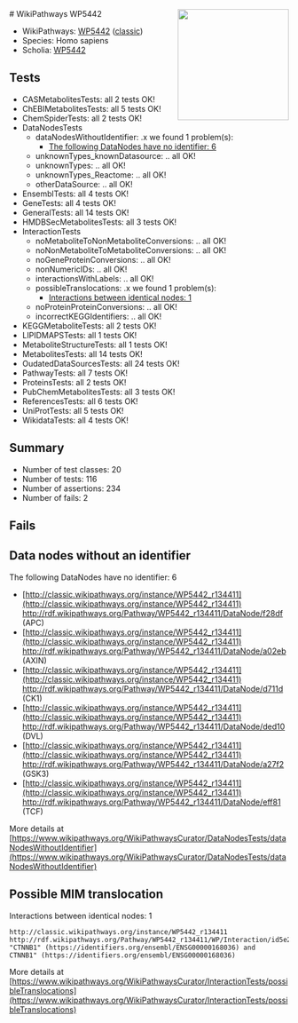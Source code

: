 <img style="float: right; width: 200px" src="https://upload.wikimedia.org/wikipedia/commons/thumb/8/83/Wplogo_with_text_500.png/640px-Wplogo_with_text_500.png" />
# WikiPathways WP5442

* WikiPathways: [WP5442](https://wikipathways.org/pathways/WP5442) ([classic](https://classic.wikipathways.org/instance/WP5442))
* Species: Homo sapiens
* Scholia: [WP5442](https://scholia.toolforge.org/wikipathways/WP5442)
## Tests
* CASMetabolitesTests: all 2 tests OK!
* ChEBIMetabolitesTests: all 5 tests OK!
* ChemSpiderTests: all 2 tests OK!
* DataNodesTests
    * dataNodesWithoutIdentifier: .x we found 1 problem(s):
        * [The following DataNodes have no identifier: 6](#d2d32fa5)
    * unknownTypes_knownDatasource: .. all OK!
    * unknownTypes: .. all OK!
    * unknownTypes_Reactome: .. all OK!
    * otherDataSource: .. all OK!
* EnsemblTests: all 4 tests OK!
* GeneTests: all 4 tests OK!
* GeneralTests: all 14 tests OK!
* HMDBSecMetabolitesTests: all 3 tests OK!
* InteractionTests
    * noMetaboliteToNonMetaboliteConversions: .. all OK!
    * noNonMetaboliteToMetaboliteConversions: .. all OK!
    * noGeneProteinConversions: .. all OK!
    * nonNumericIDs: .. all OK!
    * interactionsWithLabels: .. all OK!
    * possibleTranslocations: .x we found 1 problem(s):
        * [Interactions between identical nodes: 1](#1c118206)
    * noProteinProteinConversions: .. all OK!
    * incorrectKEGGIdentifiers: .. all OK!
* KEGGMetaboliteTests: all 2 tests OK!
* LIPIDMAPSTests: all 1 tests OK!
* MetaboliteStructureTests: all 1 tests OK!
* MetabolitesTests: all 14 tests OK!
* OudatedDataSourcesTests: all 24 tests OK!
* PathwayTests: all 7 tests OK!
* ProteinsTests: all 2 tests OK!
* PubChemMetabolitesTests: all 3 tests OK!
* ReferencesTests: all 6 tests OK!
* UniProtTests: all 5 tests OK!
* WikidataTests: all 4 tests OK!


## Summary

* Number of test classes: 20
* Number of tests: 116
* Number of assertions: 234
* Number of fails: 2

## Fails

<a name="d2d32fa5" />

## Data nodes without an identifier

The following DataNodes have no identifier: 6

* [http://classic.wikipathways.org/instance/WP5442_r134411](http://classic.wikipathways.org/instance/WP5442_r134411) http://rdf.wikipathways.org/Pathway/WP5442_r134411/DataNode/f28df (APC)
* [http://classic.wikipathways.org/instance/WP5442_r134411](http://classic.wikipathways.org/instance/WP5442_r134411) http://rdf.wikipathways.org/Pathway/WP5442_r134411/DataNode/a02eb (AXIN)
* [http://classic.wikipathways.org/instance/WP5442_r134411](http://classic.wikipathways.org/instance/WP5442_r134411) http://rdf.wikipathways.org/Pathway/WP5442_r134411/DataNode/d711d (CK1)
* [http://classic.wikipathways.org/instance/WP5442_r134411](http://classic.wikipathways.org/instance/WP5442_r134411) http://rdf.wikipathways.org/Pathway/WP5442_r134411/DataNode/ded10 (DVL)
* [http://classic.wikipathways.org/instance/WP5442_r134411](http://classic.wikipathways.org/instance/WP5442_r134411) http://rdf.wikipathways.org/Pathway/WP5442_r134411/DataNode/a27f2 (GSK3)
* [http://classic.wikipathways.org/instance/WP5442_r134411](http://classic.wikipathways.org/instance/WP5442_r134411) http://rdf.wikipathways.org/Pathway/WP5442_r134411/DataNode/eff81 (TCF)


More details at [https://www.wikipathways.org/WikiPathwaysCurator/DataNodesTests/dataNodesWithoutIdentifier](https://www.wikipathways.org/WikiPathwaysCurator/DataNodesTests/dataNodesWithoutIdentifier)

<a name="1c118206" />

## Possible MIM translocation

Interactions between identical nodes: 1
```
http://classic.wikipathways.org/instance/WP5442_r134411 http://rdf.wikipathways.org/Pathway/WP5442_r134411/WP/Interaction/id5e2d272b "CTNNB1" (https://identifiers.org/ensembl/ENSG00000168036) and 
CTNNB1" (https://identifiers.org/ensembl/ENSG00000168036)
```

More details at [https://www.wikipathways.org/WikiPathwaysCurator/InteractionTests/possibleTranslocations](https://www.wikipathways.org/WikiPathwaysCurator/InteractionTests/possibleTranslocations)

